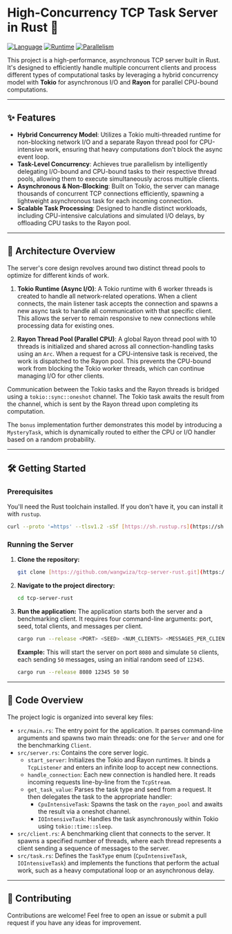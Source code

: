 # High-Concurrency TCP Task Server in Rust 🦀

[![Language](https://img.shields.io/badge/language-Rust-orange.svg)](https://www.rust-lang.org/)
[![Runtime](https://img.shields.io/badge/runtime-Tokio-blue.svg)](https://tokio.rs/)
[![Parallelism](https://img.shields.io/badge/parallelism-Rayon-blue.svg)](https://github.com/rayon-rs/rayon)

This project is a high-performance, asynchronous TCP server built in Rust. It's designed to efficiently handle multiple concurrent clients and process different types of computational tasks by leveraging a hybrid concurrency model with **Tokio** for asynchronous I/O and **Rayon** for parallel CPU-bound computations.

---

## ✨ Features

* **Hybrid Concurrency Model**: Utilizes a Tokio multi-threaded runtime for non-blocking network I/O and a separate Rayon thread pool for CPU-intensive work, ensuring that heavy computations don't block the async event loop.
* **Task-Level Concurrency**: Achieves true parallelism by intelligently delegating I/O-bound and CPU-bound tasks to their respective thread pools, allowing them to execute simultaneously across multiple clients.
* **Asynchronous & Non-Blocking**: Built on Tokio, the server can manage thousands of concurrent TCP connections efficiently, spawning a lightweight asynchronous task for each incoming connection.
* **Scalable Task Processing**: Designed to handle distinct workloads, including CPU-intensive calculations and simulated I/O delays, by offloading CPU tasks to the Rayon pool.

---

## 🔬 Architecture Overview

The server's core design revolves around two distinct thread pools to optimize for different kinds of work.

1.  **Tokio Runtime (Async I/O)**: A Tokio runtime with 6 worker threads is created to handle all network-related operations. When a client connects, the main listener task accepts the connection and spawns a new async task to handle all communication with that specific client. This allows the server to remain responsive to new connections while processing data for existing ones.

2.  **Rayon Thread Pool (Parallel CPU)**: A global Rayon thread pool with 10 threads is initialized and shared across all connection-handling tasks using an `Arc`. When a request for a CPU-intensive task is received, the work is dispatched to the Rayon pool. This prevents the CPU-bound work from blocking the Tokio worker threads, which can continue managing I/O for other clients.

Communication between the Tokio tasks and the Rayon threads is bridged using a `tokio::sync::oneshot` channel. The Tokio task awaits the result from the channel, which is sent by the Rayon thread upon completing its computation.

The `bonus` implementation further demonstrates this model by introducing a `MysteryTask`, which is dynamically routed to either the CPU or I/O handler based on a random probability.

---

## 🛠️ Getting Started

### Prerequisites

You'll need the Rust toolchain installed. If you don't have it, you can install it with `rustup`.
```sh
curl --proto '=https' --tlsv1.2 -sSf [https://sh.rustup.rs](https://sh.rustup.rs) | sh
```

### Running the Server

1.  **Clone the repository:**

    ```bash
    git clone [https://github.com/wangwiza/tcp-server-rust.git](https://github.com/wangwiza/tcp-server-rust.git)
    ```

2.  **Navigate to the project directory:**

    ```bash
    cd tcp-server-rust
    ```

3.  **Run the application:**
    The application starts both the server and a benchmarking client. It requires four command-line arguments: port, seed, total clients, and messages per client.

    ```bash
    cargo run --release <PORT> <SEED> <NUM_CLIENTS> <MESSAGES_PER_CLIENT>
    ```

    **Example:**
    This will start the server on port `8080` and simulate `50` clients, each sending `50` messages, using an initial random seed of `12345`.

    ```bash
    cargo run --release 8080 12345 50 50
    ```

-----

## 🔌 Code Overview

The project logic is organized into several key files:

  * `src/main.rs`: The entry point for the application. It parses command-line arguments and spawns two main threads: one for the `Server` and one for the benchmarking `Client`.
  * `src/server.rs`: Contains the core server logic.
      * `start_server`: Initializes the Tokio and Rayon runtimes. It binds a `TcpListener` and enters an infinite loop to accept new connections.
      * `handle_connection`: Each new connection is handled here. It reads incoming requests line-by-line from the `TcpStream`.
      * `get_task_value`: Parses the task type and seed from a request. It then delegates the task to the appropriate handler:
          * `CpuIntensiveTask`: Spawns the task on the `rayon_pool` and awaits the result via a oneshot channel.
          * `IOIntensiveTask`: Handles the task asynchronously within Tokio using `tokio::time::sleep`.
  * `src/client.rs`: A benchmarking client that connects to the server. It spawns a specified number of threads, where each thread represents a client sending a sequence of messages to the server.
  * `src/task.rs`: Defines the `TaskType` enum (`CpuIntensiveTask`, `IOIntensiveTask`) and implements the functions that perform the actual work, such as a heavy computational loop or an asynchronous delay.

-----

## 🤝 Contributing

Contributions are welcome\! Feel free to open an issue or submit a pull request if you have any ideas for improvement.
